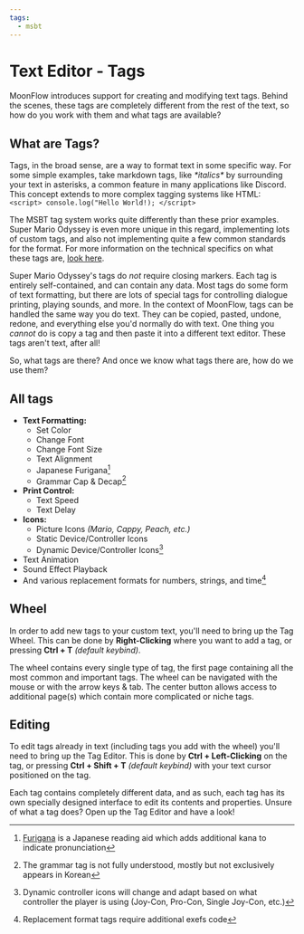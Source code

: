 ```yaml
---
tags:
  - msbt
---
```


# Text Editor - Tags
MoonFlow introduces support for creating and modifying text tags. Behind the scenes, these tags are completely different from the rest of the text, so how do you work with them and what tags are available?

## What are Tags?
Tags, in the broad sense, are a way to format text in some specific way. For some simple examples, take markdown tags, like *\*italics\** by surrounding your text in asterisks, a common feature in many applications like Discord. This concept extends to more complex tagging systems like HTML: `<script> console.log("Hello World!); </script>`

The MSBT tag system works quite differently than these prior examples. Super Mario Odyssey is even more unique in this regard, implementing lots of custom tags, and also not implementing quite a few common standards for the format. For more information on the technical specifics on what these tags are, [look here](technical.md).

Super Mario Odyssey's tags do *not* require closing markers. Each tag is entirely self-contained, and can contain any data. Most tags do some form of text formatting, but there are lots of special tags for controlling dialogue printing, playing sounds, and more. In the context of MoonFlow, tags can be handled the same way you do text. They can be copied, pasted, undone, redone, and everything else you'd normally do with text. One thing you *cannot* do is copy a tag and then paste it into a different text editor. These tags aren't text, after all!

So, what tags are there? And once we know what tags there are, how do we use them?

## All tags
- **Text Formatting:**
	- Set Color
	- Change Font
	- Change Font Size
	- Text Alignment
	- Japanese Furigana[^1]
	- Grammar Cap & Decap[^2]
- **Print Control:**
	- Text Speed
	- Text Delay
- **Icons:**
	- Picture Icons *(Mario, Cappy, Peach, etc.)*
	- Static Device/Controller Icons
	- Dynamic Device/Controller Icons[^3]
- Text Animation
- Sound Effect Playback
- And various replacement formats for numbers, strings, and time[^4]

[^1]: [Furigana](https://en.wikipedia.org/wiki/Furigana) is a Japanese reading aid which adds additional kana to indicate pronunciation
[^2]: The grammar tag is not fully understood, mostly but not exclusively appears in Korean
[^3]: Dynamic controller icons will change and adapt based on what controller the player is using (Joy-Con, Pro-Con, Single Joy-Con, etc.)
[^4]: Replacement format tags require additional exefs code

## Wheel
In order to add new tags to your custom text, you'll need to bring up the Tag Wheel. This can be done by **Right-Clicking** where you want to add a tag, or pressing **Ctrl + T** *(default keybind)*.

The wheel contains every single type of tag, the first page containing all the most common and important tags. The wheel can be navigated with the mouse or with the arrow keys & tab. The center button allows access to additional page(s) which contain more complicated or niche tags.

## Editing
To edit tags already in text (including tags you add with the wheel) you'll need to bring up the Tag Editor. This is done by **Ctrl + Left-Clicking** on the tag, or pressing **Ctrl + Shift + T** *(default keybind)* with your text cursor positioned on the tag.

Each tag contains completely different data, and as such, each tag has its own specially designed interface to edit its contents and properties. Unsure of what a tag does? Open up the Tag Editor and have a look!